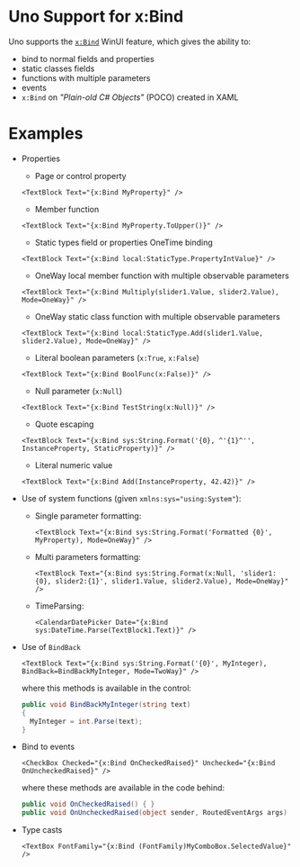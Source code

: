 # Uno Support for x:Bind

Uno supports the [`x:Bind`](https://docs.microsoft.com/en-us/windows/uwp/xaml-platform/x-bind-markup-extension) WinUI feature, which gives the ability to:
- bind to normal fields and properties
- static classes fields
- functions with multiple parameters
- events
- `x:Bind` on _"Plain-old C# Objects"_ (POCO) created in XAML

# Examples
- Properties
  - Page or control property
  ```xaml
  <TextBlock Text="{x:Bind MyProperty}" />
  ```
  - Member function
  ```xaml
  <TextBlock Text="{x:Bind MyProperty.ToUpper()}" />
  ```
  - Static types field or properties OneTime binding
  ```xaml
  <TextBlock Text="{x:Bind local:StaticType.PropertyIntValue}" />
  ```
  - OneWay local member function with multiple observable parameters
  ```xaml
  <TextBlock Text="{x:Bind Multiply(slider1.Value, slider2.Value), Mode=OneWay}" />
  ```
  - OneWay static class function with  multiple observable parameters
  ```xaml
  <TextBlock Text="{x:Bind local:StaticType.Add(slider1.Value, slider2.Value), Mode=OneWay}" />
  ```
  - Literal boolean parameters (`x:True`, `x:False`)
  ```xaml
  <TextBlock Text="{x:Bind BoolFunc(x:False)}" />
  ```
  - Null parameter (`x:Null`)
  ```xaml
  <TextBlock Text="{x:Bind TestString(x:Null)}" />
  ```
  - Quote escaping
  ```xaml
  <TextBlock Text="{x:Bind sys:String.Format('{0}, ^'{1}^'', InstanceProperty, StaticProperty)}" />
  ```
  - Literal numeric value
  ```
  <TextBlock Text="{x:Bind Add(InstanceProperty, 42.42)}" />
  ```

- Use of system functions (given `xmlns:sys="using:System"`):
  - Single parameter formatting:
    ```xaml
    <TextBlock Text="{x:Bind sys:String.Format('Formatted {0}', MyProperty), Mode=OneWay}" />
    ```
  - Multi parameters formatting:
    ```xaml
    <TextBlock Text="{x:Bind sys:String.Format(x:Null, 'slider1: {0}, slider2:{1}', slider1.Value, slider2.Value), Mode=OneWay}" />
    ```
  - TimeParsing:
    ```xaml
    <CalendarDatePicker Date="{x:Bind sys:DateTime.Parse(TextBlock1.Text)}" />
    ```

- Use of `BindBack`
  ```xaml
  <TextBlock Text="{x:Bind sys:String.Format('{0}', MyInteger), BindBack=BindBackMyInteger, Mode=TwoWay}" />
  ```
  where this methods is available in the control:
  ```csharp
  public void BindBackMyInteger(string text)
  {
    MyInteger = int.Parse(text);
  }
  ```

- Bind to events
  ```xaml
  <CheckBox Checked="{x:Bind OnCheckedRaised}" Unchecked="{x:Bind OnUncheckedRaised}" />
  ```
  where these methods are available in the code behind:
  ```csharp
  public void OnCheckedRaised() { }
  public void OnUncheckedRaised(object sender, RoutedEventArgs args) { }
  ```

- Type casts
  ```xaml
  <TextBox FontFamily="{x:Bind (FontFamily)MyComboBox.SelectedValue}" />
  ```
